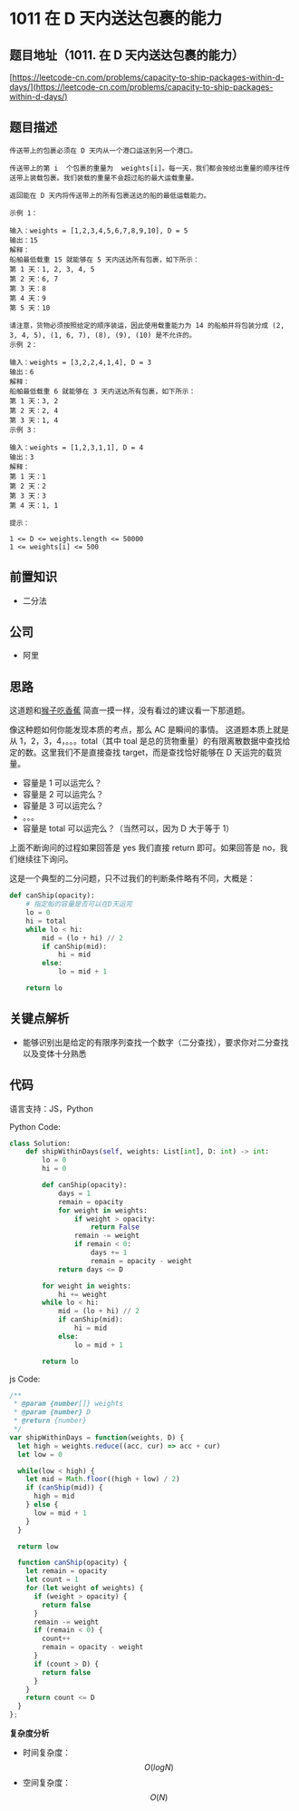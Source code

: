 # 1011 在 D 天内送达包裹的能力

## 题目地址（1011. 在 D 天内送达包裹的能力）

[https://leetcode-cn.com/problems/capacity-to-ship-packages-within-d-days/](https://leetcode-cn.com/problems/capacity-to-ship-packages-within-d-days/)

## 题目描述

```text
传送带上的包裹必须在 D 天内从一个港口运送到另一个港口。

传送带上的第 i  个包裹的重量为  weights[i]。每一天，我们都会按给出重量的顺序往传送带上装载包裹。我们装载的重量不会超过船的最大运载重量。

返回能在 D 天内将传送带上的所有包裹送达的船的最低运载能力。

示例 1：

输入：weights = [1,2,3,4,5,6,7,8,9,10], D = 5
输出：15
解释：
船舶最低载重 15 就能够在 5 天内送达所有包裹，如下所示：
第 1 天：1, 2, 3, 4, 5
第 2 天：6, 7
第 3 天：8
第 4 天：9
第 5 天：10

请注意，货物必须按照给定的顺序装运，因此使用载重能力为 14 的船舶并将包装分成 (2, 3, 4, 5), (1, 6, 7), (8), (9), (10) 是不允许的。
示例 2：

输入：weights = [3,2,2,4,1,4], D = 3
输出：6
解释：
船舶最低载重 6 就能够在 3 天内送达所有包裹，如下所示：
第 1 天：3, 2
第 2 天：2, 4
第 3 天：1, 4
示例 3：

输入：weights = [1,2,3,1,1], D = 4
输出：3
解释：
第 1 天：1
第 2 天：2
第 3 天：3
第 4 天：1, 1

提示：

1 <= D <= weights.length <= 50000
1 <= weights[i] <= 500
```

## 前置知识

* 二分法

## 公司

* 阿里

## 思路

这道题和[猴子吃香蕉](https://github.com/azl397985856/leetcode/blob/master/problems/875.koko-eating-bananas.md) 简直一摸一样，没有看过的建议看一下那道题。

像这种题如何你能发现本质的考点，那么 AC 是瞬间的事情。 这道题本质上就是从 1，2，3，4，。。。total（其中 toal 是总的货物重量）的有限离散数据中查找给定的数。这里我们不是直接查找 target，而是查找恰好能够在 D 天运完的载货量。

* 容量是 1 可以运完么？
* 容量是 2 可以运完么？
* 容量是 3 可以运完么？
* 。。。
* 容量是 total 可以运完么？（当然可以，因为 D 大于等于 1）

上面不断询问的过程如果回答是 yes 我们直接 return 即可。如果回答是 no，我们继续往下询问。

这是一个典型的二分问题，只不过我们的判断条件略有不同，大概是：

```python
def canShip(opacity):
    # 指定船的容量是否可以在D天运完
    lo = 0
    hi = total
    while lo < hi:
        mid = (lo + hi) // 2
        if canShip(mid):
            hi = mid
        else:
            lo = mid + 1

    return lo
```

## 关键点解析

* 能够识别出是给定的有限序列查找一个数字（二分查找），要求你对二分查找以及变体十分熟悉

## 代码

语言支持：JS，Python

Python Code:

```python
class Solution:
    def shipWithinDays(self, weights: List[int], D: int) -> int:
        lo = 0
        hi = 0

        def canShip(opacity):
            days = 1
            remain = opacity
            for weight in weights:
                if weight > opacity:
                    return False
                remain -= weight
                if remain < 0:
                    days += 1
                    remain = opacity - weight
            return days <= D

        for weight in weights:
            hi += weight
        while lo < hi:
            mid = (lo + hi) // 2
            if canShip(mid):
                hi = mid
            else:
                lo = mid + 1

        return lo
```

js Code:

```javascript
/**
 * @param {number[]} weights
 * @param {number} D
 * @return {number}
 */
var shipWithinDays = function(weights, D) {
  let high = weights.reduce((acc, cur) => acc + cur)
  let low = 0

  while(low < high) {
    let mid = Math.floor((high + low) / 2)
    if (canShip(mid)) {
      high = mid
    } else {
      low = mid + 1
    }
  }

  return low

  function canShip(opacity) {
    let remain = opacity
    let count = 1
    for (let weight of weights) {
      if (weight > opacity) {
        return false
      }
      remain -= weight
      if (remain < 0) {
        count++
        remain = opacity - weight
      }
      if (count > D) {
        return false
      }
    }
    return count <= D
  }
};
```

**复杂度分析**

* 时间复杂度：$$O(logN)$$
* 空间复杂度：$$O(N)$$

